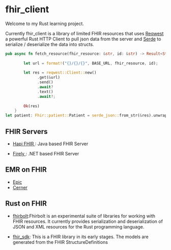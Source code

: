 # fhir_client

Welcome to my Rust learning project.

Currently fhir_client is a library of limited FHIR resources that uses [Reqwest](https://github.com/seanmonstar/reqwest) a powerful Rust HTTP Client to pull json data from the server and
[Serde](https://serde.rs/) to serialize / deserialize the data into structs.
 
```rust
pub async fn fetch_resource(fhir_resource: &str, id: &str) -> Result<String, reqwest::Error> {
   
        let url = format!("{}/{}/{}", BASE_URL, fhir_resource, id);
        
        let res = reqwest::Client::new()
              .get(&url)
              .send()
              .await?
              .text()
              .await?;
   
        Ok(res)
    }
let patient: Fhir::patient::Patient = serde_json::from_str(&res).unwrap();
```

## FHIR Servers

* [Hapi FHIR ](https://hapifhir.io/):
Java based FHIR Server

* [Firely ](https://fire.ly/):
.NET based FHIR Server

## EMR on FHIR

- [Epic ](https://fhir.epic.com/)
- [Cerner](https://fhir.cerner.com/)

## Rust on FHIR
- [fhirbolt](https://github.com/lschmierer/fhirbolt/tree/main):Fhirbolt is an experimental suite of libraries for working with FHIR resources. It currently provides serialization and deserialization of JSON and XML resources for the Rust programming language.

- [fhir_sdk](https://github.com/FlixCoder/fhir-sdk):
This is a FHIR library in its early stages. The models are generated from the FHIR StructureDefinitions 
